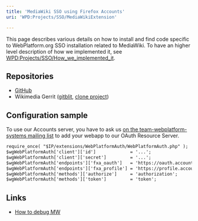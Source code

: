 ```yaml
---
title: 'MediaWiki SSO using Firefox Accounts'
uri: 'WPD:Projects/SSO/MediaWikiExtension'

---
```

This page describes various details on how to install and find code specific to WebPlatform.org SSO installation related to MediaWiki. To have an higher level description of how we implemented it, see [WPD:Projects/SSO/How\_we\_implemented\_it](/WPD:Projects/SSO/How_we_implemented_it).

## Repositories

-   [GitHub](https://github.com/webplatform/mediawiki-fxa-sso)
-   Wikimedia Gerrit ([gitblit](https://git.wikimedia.org/summary/mediawiki%2Fextensions%2FWebPlatformAuth), [clone project](https://gerrit.wikimedia.org/r/#/admin/projects/mediawiki/extensions/WebPlatformAuth))

## Configuration sample

To use our Accounts server, you have to ask us [on the team-webplatform-systems mailing list](mailto:team-webplatform-systems@w3.org) to add your webapp to our OAuth Resource Server.

``` html
require_once( "$IP/extensions/WebPlatformAuth/WebPlatformAuth.php" );
$wgWebPlatformAuth['client']['id']             = '...';
$wgWebPlatformAuth['client']['secret']         = '...';
$wgWebPlatformAuth['endpoints']['fxa_oauth']   = 'https://oauth.accounts.webplatform.org/v1/';
$wgWebPlatformAuth['endpoints']['fxa_profile'] = 'https://profile.accounts.webplatform.org/v1/';
$wgWebPlatformAuth['methods']['authorize']     = 'authorization';
$wgWebPlatformAuth['methods']['token']         = 'token';
```

## Links

-   [How to debug MW](http://www.mediawiki.org/wiki/Manual:How_to_debug)
